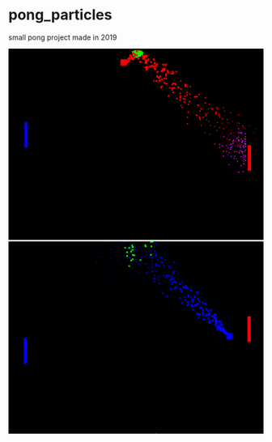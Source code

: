# pong_particles
small pong project made in 2019

![](./screenshots/pong_screenshot1.png)
![](./screenshots/pong_screenshot2.png)
